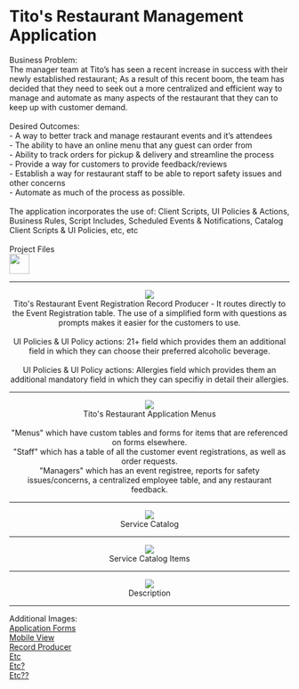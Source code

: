 # Tito's Restaurant Management Application
<head>
Business Problem:
<br>The manager team at Tito’s has seen a recent increase in success with their newly established restaurant; As a result of this recent boom, the team has decided that they need to seek out a more centralized and efficient way to manage and automate as many aspects of the restaurant that they can to keep up with customer demand.
<br>
<br>
Desired Outcomes:
<br>- A way to better track and manage restaurant events and it’s attendees
<br>- The ability to have an online menu that any guest can order from
<br>- Ability to track orders for pickup & delivery and streamline the process
<br>- Provide a way for customers to provide feedback/reviews
<br>- Establish a way for restaurant staff to be able to report safety issues and other concerns
<br>- Automate as much of the process as possible.

<br>
<br>
The application incorporates the use of: Client Scripts, UI Policies & Actions, Business Rules, Script Includes, Scheduled Events & Notifications, Catalog Client Scripts & UI Policies, etc, etc
<br> 
<br>
Project Files <br>
<a href="https://gitlab.com/davidbkingjr/titos-restaurant"><img src="https://docs.gitlab.com/ee/user/img/markdown_logo.png" width="36" height="36" /></a>

</head>

<div align="center">
<hr>

<img src="https://i.imgur.com/rKEswpp.png"> 
<br>
Tito's Restaurant Event Registration Record Producer - It routes directly to the Event Registration table. The use of a simplified form with questions as prompts makes it easier for the customers to use. <br>
<br>UI Policies & UI Policy actions: 21+ field which provides them an additional field in which they can choose their preferred alcoholic beverage. <br>
<br>UI Policies & UI Policy actions: Allergies field which provides them an additional mandatory field in which they can specifiy in detail their allergies.
<hr>

<img src="https://i.imgur.com/sBp0teH.png"> 
<br>
Tito's Restaurant Application Menus <br>
<br>"Menus" which have custom tables and forms for items that are referenced on forms elsewhere. 
<br>"Staff" which has a table of all the customer event registrations, as well as order requests. 
<br>"Managers" which has an event registree, reports for safety issues/concerns, a centralized employee table, and any restaurant feedback.
<hr>

<img src="https://healvets.org/wp-content/uploads/2021/10/ef3-placeholder-image.jpeg"> 
<br>
Service Catalog
<hr>

<img src="https://healvets.org/wp-content/uploads/2021/10/ef3-placeholder-image.jpeg"> 
<br>
Service Catalog Items
<hr>

<img src="https://healvets.org/wp-content/uploads/2021/10/ef3-placeholder-image.jpeg"> 
<br>
Description
<hr>
  
</div>

Additional Images:
<br><a href="">Application Forms</a>
<br><a href="">Mobile View</a>
<br><a href="">Record Producer</a>
<br><a href="">Etc</a>
<br><a href="">Etc?</a>
<br><a href="">Etc??</a>
